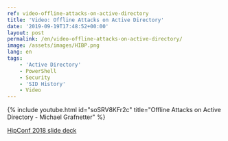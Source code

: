 ```yaml
---
ref: video-offline-attacks-on-active-directory
title: 'Video: Offline Attacks on Active Directory'
date: '2019-09-19T17:48:52+00:00'
layout: post
permalink: /en/video-offline-attacks-on-active-directory/
image: /assets/images/HIBP.png
lang: en
tags:
    - 'Active Directory'
    - PowerShell
    - Security
    - 'SID History'
    - Video
---
```


{% include youtube.html id="soSRV8KFr2c" title="Offline Attacks on Active Directory - Michael Grafnetter" %}

[<i class="fas fa-file-pdf"></i> HipConf 2018 slide deck](../../assets/documents/HIP_AD_Offline_Attacks.pdf)
